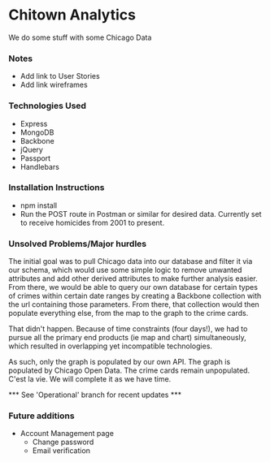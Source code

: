 # Chitown Analytics
We do some stuff with some Chicago Data

### Notes
- Add link to User Stories
- Add link wireframes


### Technologies Used
- Express
- MongoDB
- Backbone
- jQuery
- Passport
- Handlebars

### Installation Instructions
- npm install
- Run the POST route in Postman or similar for desired data. Currently set to receive homicides from 2001 to present.

### Unsolved Problems/Major hurdles
The initial goal was to pull Chicago data into our database and filter it via our schema, which would use some simple logic to remove unwanted attributes and add other derived attributes to make further analysis easier. From there, we would be able to query our own database for certain types of crimes within certain date ranges by creating a Backbone collection with the url containing those parameters. From there, that collection would then populate everything else, from the map to the graph to the crime cards.

That didn't happen. Because of time constraints (four days!), we had to pursue all the primary end products (ie map and chart) simultaneously, which resulted in overlapping yet incompatible technologies.

As such, only the graph is populated by our own API. The graph is populated by Chicago Open Data. The crime cards remain unpopulated. C'est la vie. We will complete it as we have time.

*** See 'Operational' branch for recent updates ***

### Future additions
- Account Management page
  - Change password
  - Email verification
